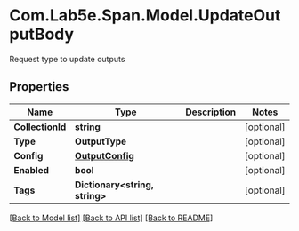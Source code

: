 # Com.Lab5e.Span.Model.UpdateOutputBody
Request type to update outputs

## Properties

Name | Type | Description | Notes
------------ | ------------- | ------------- | -------------
**CollectionId** | **string** |  | [optional] 
**Type** | **OutputType** |  | [optional] 
**Config** | [**OutputConfig**](OutputConfig.md) |  | [optional] 
**Enabled** | **bool** |  | [optional] 
**Tags** | **Dictionary&lt;string, string&gt;** |  | [optional] 

[[Back to Model list]](../README.md#documentation-for-models) [[Back to API list]](../README.md#documentation-for-api-endpoints) [[Back to README]](../README.md)

